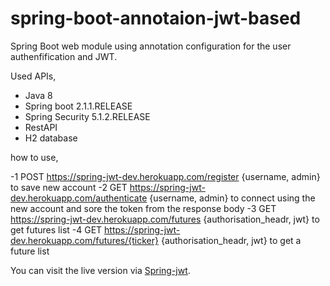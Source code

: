 spring-boot-annotaion-jwt-based
==========================

Spring Boot web module using annotation configuration for the user authenfification and JWT.

Used APIs,

- Java 8
- Spring boot 2.1.1.RELEASE
- Spring Security 5.1.2.RELEASE
- RestAPI
- H2 database

how to use,

-1 POST https://spring-jwt-dev.herokuapp.com/register {username, admin} to save new account
-2 GET https://spring-jwt-dev.herokuapp.com/authenticate {username, admin} to connect using the new account and sore the token from the response body
-3 GET https://spring-jwt-dev.herokuapp.com/futures {authorisation_headr, jwt}  to get futures list
-4 GET https://spring-jwt-dev.herokuapp.com/futures/{ticker} {authorisation_headr, jwt}  to get a future list

You can visit the live version via [Spring-jwt](https://spring-jwt-dev.herokuapp.com//).


